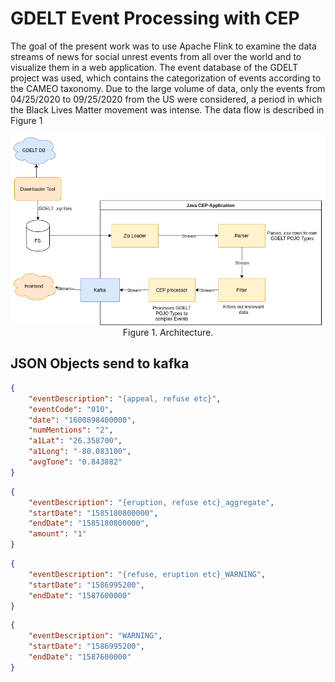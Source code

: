 # GDELT Event Processing with CEP

The goal of the present work was to use Apache Flink to examine the data streams of news for social unrest events from all over the world and to visualize them in a web application.  The event database of the GDELT project was used, which contains the categorization of events according to the CAMEO taxonomy. Due to the large volume of data, only the events from 04/25/2020 to 09/25/2020 from the US were considered, a period in which the Black Lives Matter movement was intense.
The data flow is described in Figure 1

<center><img src="https://github.com/davemch/EventStreamProcessing/blob/master/docs/architecture.png" width="600"></center>
<center>Figure 1. Architecture.</center>

## JSON Objects send to kafka

```json
{
    "eventDescription": "{appeal, refuse etc}",
    "eventCode": "010",
    "date": "1600898400000",
    "numMentions": "2",
    "a1Lat": "26.358700",
    "a1Long": "-80.083100",
    "avgTone": "0.843882"
}
```
```json
{
    "eventDescription": "{eruption, refuse etc}_aggregate",
    "startDate": "1585180800000",
    "endDate": "1585180800000",
    "amount": "1"
}
```
```json
{
    "eventDescription": "{refuse, eruption etc}_WARNING",
    "startDate": "1586995200",
    "endDate": "1587600000"
}
```
```json
{
    "eventDescription": "WARNING",
    "startDate": "1586995200",
    "endDate": "1587600000"
}
```
